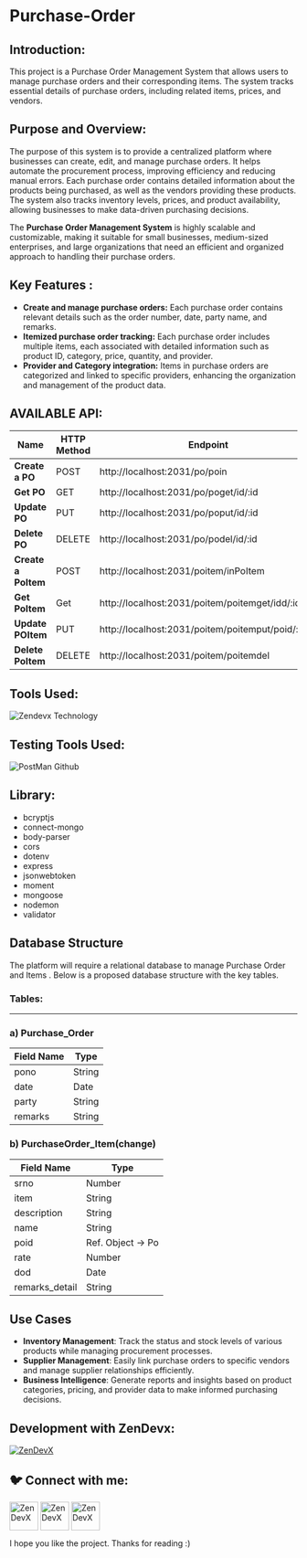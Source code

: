 # Purchase-Order
<h2 align="left"> Introduction:</h2>

This project is a Purchase Order Management System that allows users to manage purchase orders and their corresponding items. The system tracks essential details of purchase orders, including related items, prices, and vendors.

<h2 align="left"> Purpose and Overview:</h2>

The purpose of this system is to provide a centralized platform where businesses can create, edit, and manage purchase orders. It helps automate the procurement process, improving efficiency and reducing manual errors. Each purchase order contains detailed information about the products being purchased, as well as the vendors providing these products. The system also tracks inventory levels, prices, and product availability, allowing businesses to make data-driven purchasing decisions.

The **Purchase Order Management System** is highly scalable and customizable, making it suitable for small businesses, medium-sized enterprises, and large organizations that need an efficient and organized approach to handling their purchase orders.

<h2 align="left"> Key Features :</h2>

- **Create and manage purchase orders:** Each purchase order contains relevant details such as the order number, date, party name, and remarks.
- **Itemized purchase order tracking:** Each purchase order includes multiple items, each associated with detailed information such as product ID, category, price, quantity, and provider.
- **Provider and Category integration:** Items in purchase orders are categorized and linked to specific providers, enhancing the organization and management of the product data.

<h2 align="left">AVAILABLE API:</h2>

| **Name** | **HTTP Method** | **Endpoint** | **Requirements** |
| --- | --- | --- | --- |
| **Create a PO**  | POST | http://localhost:2031/po/poin | Request Body: `date: date, party: string,pono:number,remarks:string` |
| **Get PO** | GET | http://localhost:2031/po/poget/id/:id | Request Params: `id:string` |
| **Update PO** | PUT | http://localhost:2031/po/poput/id/:id | Request Params: `id:string`                           Request Body : `date: date`,`party: string,pono:string,remarks:string` |
| **Delete PO** | DELETE | http://localhost:2031/po/podel/id/:id | Request Params: `id:string` |
| **Create a PoItem** | POST | http://localhost:2031/poitem/inPoItem |  Request Body:  `poid: string, item: string,description:string,rate:number,dod:date,remarks_detail:string` |
| **Get PoItem** | Get | http://localhost:2031/poitem/poitemget/idd/:idd | Request Params:  `id:string`        |
| **Update POItem** | PUT | http://localhost:2031/poitem/poitemput/poid/:poid | Request Params:  `poid:string`                                         Request Body: `poid: string, item: string,description:string,rate:number,dod:date,remarks_detail:string` |
| **Delete PoItem** | DELETE | http://localhost:2031/poitem/poitemdel | Request Params:  `id:string`   |

<h2 align="left">Tools Used:</h2>

![Zendevx Technology](https://github.com/user-attachments/assets/36c979fe-929e-44a4-8958-9c15dc466e35)


<h2 align="left">Testing Tools Used:</h2>

![PostMan Github](https://github.com/user-attachments/assets/3381c639-715f-40b9-85d3-08384553ee12)


<h2 align="left">Library:</h2>

- bcryptjs
- connect-mongo
- body-parser
- cors
- dotenv
- express
- jsonwebtoken
- moment
- mongoose
- nodemon
- validator

<h2 align="left"> Database Structure</h2>

The platform will require a relational database to manage Purchase Order and Items . Below is a proposed database structure with the key tables.

### **Tables**:

---

### a) Purchase_Order

| **Field Name** | **Type** |
| --- | --- |
| pono | String |
|  date | Date |
| party | String |
| remarks | String |

### b) PurchaseOrder_Item(change)

| **Field Name** | **Type** |
| --- | --- |
| srno | Number |
| item | String |
| description | String |
| name | String |
| poid | Ref. Object → Po |
| rate | Number |
| dod | Date |
| remarks_detail | String |

<h2 align="left"> Use Cases</h2>

- **Inventory Management**: Track the status and stock levels of various products while managing procurement processes.
- **Supplier Management**: Easily link purchase orders to specific vendors and manage supplier relationships efficiently.
- **Business Intelligence**: Generate reports and insights based on product categories, pricing, and provider data to make informed purchasing decisions.

<h2 align="left">Development with ZenDevx:</h2>

<a href="https://www.zendevx.com/" target="blank"><img align="center" src="https://github.com/user-attachments/assets/7dd7220f-e83c-4490-9ac2-beab3bcf8c35" alt="ZenDevX" height="auto" width="auto" /></a>



<h2 align="left">🐦 Connect with me:</h2>
         
 
<p align="left">

<a href="https://www.linkedin.com/company/zendevx/" target="blank"><img align="center" src="https://github.com/user-attachments/assets/9a6080ca-4265-43e5-8652-9454651970a9" alt="ZenDevX" height="50" width="50" /></a>
<a href="https://www.youtube.com/@zendevx" target="blank"><img align="center" src="https://github.com/user-attachments/assets/1beefdd6-fa17-49c9-bde7-e8f30f539b96" alt="ZenDevX" height="50" width="50" /></a>
<a href="#" target="blank"><img align="center" src="https://github.com/user-attachments/assets/f1eeb865-3d23-407a-9a2b-d76b4e85c6dd" alt="ZenDevX" height="50" width="50" /></a>
</p>
I hope you like the project. Thanks for reading :)
